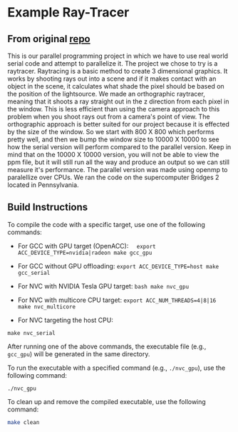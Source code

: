 # Example Ray-Tracer
## From original [repo](https://github.com/AKenney31/Raytracer_project)

This is our parallel programming project in which we have to use real world serial code and attempt to parallelize it. The project we chose to try is a raytracer. Raytracing is a basic method to create 3 dimensional graphics. It works by shooting rays out into a scene and if it makes contact with an object in the scene, it calculates what shade the pixel should be based on the position of the lightsource. We made an orthographic raytracer, meaning that it shoots a ray straight out in the z direction from each pixel in the window. This is less efficient than using the camera approach to this problem when you shoot rays out from a camera's point of view. The orthographic approach is better suited for our project because it is effected by the size of the window. So we start with 800 X 800 which performs pretty well, and then we bump the window size to 10000 X 10000 to see how the serial version will perform compared to the parallel version. Keep in mind that on the 10000 X 10000 version, you will not be able to view the ppm file, but it will still run all the way and produce an output so we can still measure it's performance. The parallel version was made using openmp to paralellize over CPUs. We ran the code on the supercomputer Bridges 2 located in Pennsylvania.

## Build Instructions

To compile the code with a specific target, use one of the following commands:

- For GCC with GPU target (OpenACC):
        ```  
        export ACC_DEVICE_TYPE=nvidia|radeon
        make gcc_gpu
        ```

- For GCC without GPU offloading:
        ```
        export ACC_DEVICE_TYPE=host
        make gcc_serial
        ```

- For NVC with NVIDIA Tesla GPU target:
        ```bash
        make nvc_gpu
        ```

- For NVC with multicore CPU target:
        ```
        export ACC_NUM_THREADS=4|8|16
        make nvc_multicore
        ```

- For NVC targeting the host CPU:
```
make nvc_serial
```

After running one of the above commands, the executable file (e.g., `gcc_gpu`) will be generated in the same directory.


To run the executable with a specified command (e.g., `./nvc_gpu`), use the following command:

```
./nvc_gpu
```

To clean up and remove the compiled executable, use the following command:

```bash
make clean
```